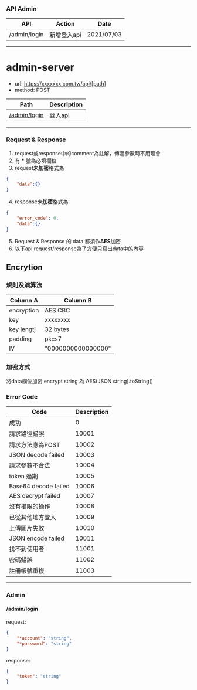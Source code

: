 ### API Admin

| API                              | Action                                | Date       |
| -------------------------------- | ------------------------------------- | ---------- |
| /admin/login                     | 新增登入api                             | 2021/07/03 |

***

# admin-server
* url: https://xxxxxxx.com.tw/api/[path]
* method: POST

| Path                                                 | Description              |
| ---------------------------------------------------- | ------------------------ |
| [/admin/login](#adminLogin)                          | 登入api                   |

***

### Request & Response
1. request或response中的comment為註解，傳遞參數時不用理會
2. 有 **\*** 號為必填欄位
3. request**未加密**格式為
```json
{
    "data":{}
}
```
4. response**未加密**格式為
```json
{
    "error_code": 0,
    "data":{}
}
```
5. Request & Response 的 data 都須作**AES**加密
6. 以下api request/response為了方便只寫出data中的內容

## Encrytion
### 規則及演算法

| Column A    | Column B              |
| ----------- | --------------------- |
| encryption  | AES CBC               |
| key         | xxxxxxxx              |
| key lengtj  | 32 bytes              |
| padding     | pkcs7                 |
| IV          | "0000000000000000"    |

### 加密方式
將data欄位加密
encrypt string 為 AES(JSON string).toString()

### Error Code

| Code                      | Description |
| ------------------------- | ----------- |
| 成功                       | 0           |
| 請求路徑錯誤                | 10001       |
| 請求方法應為POST            | 10002       |
| JSON decode failed        | 10003       |
| 請求參數不合法               | 10004       |
| token 過期                 | 10005       |
| Base64 decode failed       | 10006       |
| AES decrypt failed         | 10007       |
| 沒有權限的操作               | 10008       |
| 已從其他地方登入              | 10009       |
| 上傳圖片失敗                 | 10010       |
| JSON encode failed         | 10011       |
| 找不到使用者                 | 11001       |
| 密碼錯誤                    | 11002       |
| 註冊帳號重複                | 11003       |

***

### Admin
#### /admin/login
request:
```json
{
    "*account": "string",
    "*password": "string"
}
```

response:
```json
{
    "token": "string"
}
```
